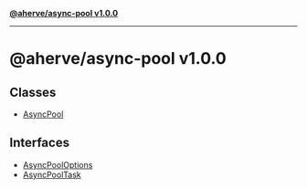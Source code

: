 [**@aherve/async-pool v1.0.0**](README.md)

***

# @aherve/async-pool v1.0.0

## Classes

- [AsyncPool](classes/AsyncPool.md)

## Interfaces

- [AsyncPoolOptions](interfaces/AsyncPoolOptions.md)
- [AsyncPoolTask](interfaces/AsyncPoolTask.md)
